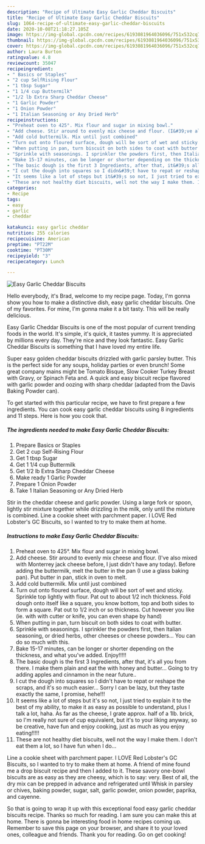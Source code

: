 ```yaml
---
description: "Recipe of Ultimate Easy Garlic Cheddar Biscuits"
title: "Recipe of Ultimate Easy Garlic Cheddar Biscuits"
slug: 1064-recipe-of-ultimate-easy-garlic-cheddar-biscuits
date: 2020-10-08T21:18:27.105Z
image: https://img-global.cpcdn.com/recipes/6193081964036096/751x532cq70/easy-garlic-cheddar-biscuits-recipe-main-photo.jpg
thumbnail: https://img-global.cpcdn.com/recipes/6193081964036096/751x532cq70/easy-garlic-cheddar-biscuits-recipe-main-photo.jpg
cover: https://img-global.cpcdn.com/recipes/6193081964036096/751x532cq70/easy-garlic-cheddar-biscuits-recipe-main-photo.jpg
author: Laura Burton
ratingvalue: 4.8
reviewcount: 35047
recipeingredient:
- " Basics or Staples"
- "2 cup SelfRising Flour"
- "1 tbsp Sugar"
- "1 1/4 cup Buttermilk"
- "1/2 lb Extra Sharp Cheddar Cheese"
- "1 Garlic Powder"
- "1 Onion Powder"
- "1 Italian Seasoning or Any Dried Herb"
recipeinstructions:
- "Preheat oven to 425°. Mix flour and sugar in mixing bowl."
- "Add cheese. Stir around to evenly mix cheese and flour. (I&#39;ve also mixed with Monterrey jack cheese before, I just didn&#39;t have any today). Before adding the buttermilk, melt the butter in the pan (I use a glass baking pan). Put butter in pan, stick in oven to melt."
- "Add cold buttermilk. Mix until just combined"
- "Turn out onto floured surface, dough will be sort of wet and sticky. Sprinkle top lightly with flour. Pat out to about 1/2 inch thickness. Fold dough onto itself like a square, you know bottom, top and both sides to form a square. Pat out to 1/2 inch or so thickness. Cut however you like (ie. with with cutter or knife, you can even shape by hand)"
- "When putting in pan, turn biscuit on both sides to coat with butter."
- "Sprinkle with seasonings. I sprinkler the powders first, then Italian seasoning, or dried herbs, other cheeses or cheese powders... You can do so much with this."
- "Bake 15-17 minutes, can be longer or shorter depending on the thickness, and what you&#39;ve added. Enjoy!!!!!"
- "The basic dough is the first 3 Ingredients, after that, it&#39;s all you from there. I make them plain and eat the with honey and butter... Going to try adding apples and cinnamon in the near future.."
- "I cut the dough into squares so I didn&#39;t have to repat or reshape the scraps, and it&#39;s so much easier... Sorry I can be lazy, but they taste exactly the same, I promise, hehe!!!"
- "It seems like a lot of steps but it&#39;s so not, I just tried to explain it to the best of my ability, to make it as easy as possible to understand, plus I talk a lot, haha.  As far as the cheese, I grate approx. half of a 1lb. brick, so I&#39;m really not sure of cup equivalent, but it&#39;s to your liking anyway, so be creative, have fun and enjoy cooking, just as much as you enjoy eating!!!!!"
- "These are not healthy diet biscuits, well not the way I make them. I don&#39;t eat them a lot, so I have fun when I do..."
categories:
- Recipe
tags:
- easy
- garlic
- cheddar

katakunci: easy garlic cheddar 
nutrition: 255 calories
recipecuisine: American
preptime: "PT22M"
cooktime: "PT30M"
recipeyield: "3"
recipecategory: Lunch

---
```



![Easy Garlic Cheddar Biscuits](https://img-global.cpcdn.com/recipes/6193081964036096/751x532cq70/easy-garlic-cheddar-biscuits-recipe-main-photo.jpg)

Hello everybody, it's Brad, welcome to my recipe page. Today, I'm gonna show you how to make a distinctive dish, easy garlic cheddar biscuits. One of my favorites. For mine, I'm gonna make it a bit tasty. This will be really delicious.

Easy Garlic Cheddar Biscuits is one of the most popular of current trending foods in the world. It's simple, it's quick, it tastes yummy. It is appreciated by millions every day. They're nice and they look fantastic. Easy Garlic Cheddar Biscuits is something that I have loved my entire life.

Super easy golden cheddar biscuits drizzled with garlic parsley butter. This is the perfect side for any soups, holiday parties or even brunch! Some great company mains might be Tomato Bisque, Slow Cooker Turkey Breast with Gravy, or Spinach Feta and. A quick and easy biscuit recipe flavored with garlic powder and oozing with sharp cheddar (adapted from the Davis Baking Powder can).


To get started with this particular recipe, we have to first prepare a few ingredients. You can cook easy garlic cheddar biscuits using 8 ingredients and 11 steps. Here is how you cook that.

<!--inarticleads1-->

##### The ingredients needed to make Easy Garlic Cheddar Biscuits:

1. Prepare  Basics or Staples
1. Get 2 cup Self-Rising Flour
1. Get 1 tbsp Sugar
1. Get 1 1/4 cup Buttermilk
1. Get 1/2 lb Extra Sharp Cheddar Cheese
1. Make ready 1 Garlic Powder
1. Prepare 1 Onion Powder
1. Take 1 Italian Seasoning or Any Dried Herb


Stir in the cheddar cheese and garlic powder. Using a large fork or spoon, lightly stir mixture together while drizzling in the milk, only until the mixture is combined. Line a cookie sheet with parchment paper. I LOVE Red Lobster&#39;s GC Biscuits, so I wanted to try to make them at home. 

<!--inarticleads2-->

##### Instructions to make Easy Garlic Cheddar Biscuits:

1. Preheat oven to 425°. Mix flour and sugar in mixing bowl.
1. Add cheese. Stir around to evenly mix cheese and flour. (I&#39;ve also mixed with Monterrey jack cheese before, I just didn&#39;t have any today). Before adding the buttermilk, melt the butter in the pan (I use a glass baking pan). Put butter in pan, stick in oven to melt.
1. Add cold buttermilk. Mix until just combined
1. Turn out onto floured surface, dough will be sort of wet and sticky. Sprinkle top lightly with flour. Pat out to about 1/2 inch thickness. Fold dough onto itself like a square, you know bottom, top and both sides to form a square. Pat out to 1/2 inch or so thickness. Cut however you like (ie. with with cutter or knife, you can even shape by hand)
1. When putting in pan, turn biscuit on both sides to coat with butter.
1. Sprinkle with seasonings. I sprinkler the powders first, then Italian seasoning, or dried herbs, other cheeses or cheese powders... You can do so much with this.
1. Bake 15-17 minutes, can be longer or shorter depending on the thickness, and what you&#39;ve added. Enjoy!!!!!
1. The basic dough is the first 3 Ingredients, after that, it&#39;s all you from there. I make them plain and eat the with honey and butter... Going to try adding apples and cinnamon in the near future..
1. I cut the dough into squares so I didn&#39;t have to repat or reshape the scraps, and it&#39;s so much easier... Sorry I can be lazy, but they taste exactly the same, I promise, hehe!!!
1. It seems like a lot of steps but it&#39;s so not, I just tried to explain it to the best of my ability, to make it as easy as possible to understand, plus I talk a lot, haha.  As far as the cheese, I grate approx. half of a 1lb. brick, so I&#39;m really not sure of cup equivalent, but it&#39;s to your liking anyway, so be creative, have fun and enjoy cooking, just as much as you enjoy eating!!!!!
1. These are not healthy diet biscuits, well not the way I make them. I don&#39;t eat them a lot, so I have fun when I do...


Line a cookie sheet with parchment paper. I LOVE Red Lobster&#39;s GC Biscuits, so I wanted to try to make them at home. A friend of mine found me a drop biscuit recipe and then I added to it. These savory one-bowl biscuits are as easy as they are cheesy, which is to say: very. Best of all, the dry mix can be prepped in advance and refrigerated until Whisk in parsley or chives, baking powder, sugar, salt, garlic powder, onion powder, paprika, and cayenne. 

So that is going to wrap it up with this exceptional food easy garlic cheddar biscuits recipe. Thanks so much for reading. I am sure you can make this at home. There is gonna be interesting food in home recipes coming up. Remember to save this page on your browser, and share it to your loved ones, colleague and friends. Thank you for reading. Go on get cooking!
